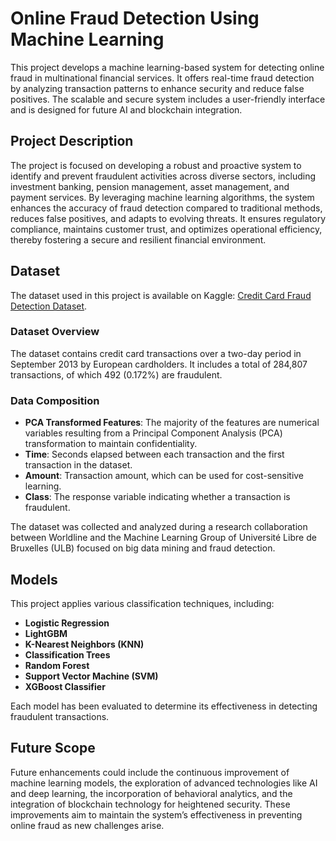 # **Online Fraud Detection Using Machine Learning**

This project develops a machine learning-based system for detecting online fraud in multinational financial services. It offers real-time fraud detection by analyzing transaction patterns to enhance security and reduce false positives. The scalable and secure system includes a user-friendly interface and is designed for future AI and blockchain integration.

## **Project Description**
The project is focused on developing a robust and proactive system to identify and prevent fraudulent activities across diverse sectors, including investment banking, pension management, asset management, and payment services. By leveraging machine learning algorithms, the system enhances the accuracy of fraud detection compared to traditional methods, reduces false positives, and adapts to evolving threats. It ensures regulatory compliance, maintains customer trust, and optimizes operational efficiency, thereby fostering a secure and resilient financial environment.

## **Dataset**
The dataset used in this project is available on Kaggle: [Credit Card Fraud Detection Dataset](https://www.kaggle.com/mlg-ulb/creditcardfraud).

### **Dataset Overview**
The dataset contains credit card transactions over a two-day period in September 2013 by European cardholders. It includes a total of 284,807 transactions, of which 492 (0.172%) are fraudulent.

### **Data Composition**
- **PCA Transformed Features**: The majority of the features are numerical variables resulting from a Principal Component Analysis (PCA) transformation to maintain confidentiality.
- **Time**: Seconds elapsed between each transaction and the first transaction in the dataset.
- **Amount**: Transaction amount, which can be used for cost-sensitive learning.
- **Class**: The response variable indicating whether a transaction is fraudulent.

The dataset was collected and analyzed during a research collaboration between Worldline and the Machine Learning Group of Université Libre de Bruxelles (ULB) focused on big data mining and fraud detection.

## **Models**
This project applies various classification techniques, including:
- **Logistic Regression**
- **LightGBM**
- **K-Nearest Neighbors (KNN)**
- **Classification Trees**
- **Random Forest**
- **Support Vector Machine (SVM)**
- **XGBoost Classifier**

Each model has been evaluated to determine its effectiveness in detecting fraudulent transactions.

## **Future Scope**
Future enhancements could include the continuous improvement of machine learning models, the exploration of advanced technologies like AI and deep learning, the incorporation of behavioral analytics, and the integration of blockchain technology for heightened security. These improvements aim to maintain the system’s effectiveness in preventing online fraud as new challenges arise.
